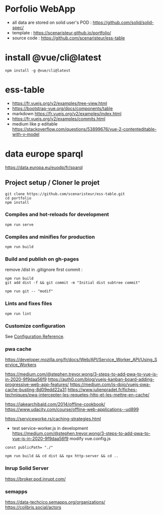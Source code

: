 # Porfolio WebApp
- all data are stored on solid user's POD : https://github.com/solid/solid-spec/
- template : https://scenaristeur.github.io/portfolio/
- source code : https://github.com/scenaristeur/ess-table

# install  @vue/cli@latest
```
npm install -g @vue/cli@latest
```

# ess-table

- https://fr.vuejs.org/v2/examples/tree-view.html
- https://bootstrap-vue.org/docs/components/table
- markdown https://fr.vuejs.org/v2/examples/index.html
- https://fr.vuejs.org/v2/examples/commits.html
- medium like p editable https://stackoverflow.com/questions/53899676/vue-2-contenteditable-with-v-model

# data europe sparql
https://data.europa.eu/euodp/fr/sparql

## Project setup / Cloner le projet
```
git clone https://github.com/scenaristeur/ess-table.git
cd portfolio
npm install
```

### Compiles and hot-reloads for development
```
npm run serve
```

### Compiles and minifies for production
```
npm run build
```

### Build and publish on gh-pages
remove /dist in .gitignore
first commit :

 ```
 npm run build
 git add dist -f && git commit -m "Initial dist subtree commit"
 ```
```
npm run git -- "modif"
```

### Lints and fixes files
```
npm run lint
```

### Customize configuration
See [Configuration Reference](https://cli.vuejs.org/config/).


### pwa cache

https://developer.mozilla.org/fr/docs/Web/API/Service_Worker_API/Using_Service_Workers

https://medium.com/@stephen.trevor.wong/3-steps-to-add-pwa-to-vue-js-in-2020-9f9daa56f9
https://auth0.com/blog/vuejs-kanban-board-adding-progressive-web-app-features/
https://medium.com/js-dojo/vuejs-pwa-cache-busting-8d09edd22a31
https://www.julienpradet.fr/fiches-techniques/pwa-intercepter-les-requetes-http-et-les-mettre-en-cache/

https://jakearchibald.com/2014/offline-cookbook/
https://www.udacity.com/course/offline-web-applications--ud899

https://serviceworke.rs/caching-strategies.html

- test service-worker.js in development
https://medium.com/@stephen.trevor.wong/3-steps-to-add-pwa-to-vue-js-in-2020-9f9daa56f9
modify vue.config.js
```
const publicPath= "./"
```


```
npm run build && cd dist && npx http-server && cd ..
```

### Inrup Solid Server
https://broker.pod.inrupt.com/

### semapps
https://data-techcico.semapps.org/organizations/
https://colibris.social/actors
